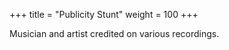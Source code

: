 +++
title = "Publicity Stunt"
weight = 100
+++

Musician and artist credited on various recordings.
